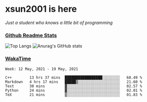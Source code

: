 # xsun2001 is here

*Just a student who knows a little bit of programming*

### [Github Readme Stats](https://github.com/anuraghazra/github-readme-stats)

![Top Langs](https://github-readme-stats.vercel.app/api/top-langs/?username=xsun2001&layout=compact&theme=radical) ![Anurag's GitHub stats](https://github-readme-stats.vercel.app/api?username=xsun2001&show_icons=true&theme=radical)

### [WakaTime](https://wakatime.com)

<!--START_SECTION:waka-->
```text
Week: 12 May, 2021 - 19 May, 2021

C++        13 hrs 37 mins  █████████████████░░░░░░░░   68.49 % 
Markdown   4 hrs 17 mins   █████▒░░░░░░░░░░░░░░░░░░░   21.60 % 
Text       30 mins         ▓░░░░░░░░░░░░░░░░░░░░░░░░   02.57 % 
Python     24 mins         ▓░░░░░░░░░░░░░░░░░░░░░░░░   02.01 % 
TeX        21 mins         ▒░░░░░░░░░░░░░░░░░░░░░░░░   01.83 % 
```
<!--END_SECTION:waka-->
